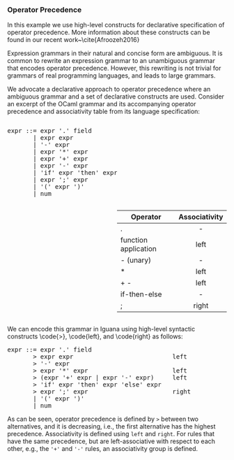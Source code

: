 <div markdown="1">

### Operator Precedence

<p>In this example we use high-level constructs for declarative specification
of operator precedence. More information about these constructs can be found
in our recent work~\cite{Afroozeh2016}</p>

<p>Expression grammars in their natural and concise form are ambiguous. It is 
common to rewrite an expression grammar to an unambiguous grammar that
encodes operator precedence. However, this rewriting is not trivial for grammars of 
real programming languages, and leads to large grammars.</p>

<p>We advocate a declarative approach to operator precedence where an ambiguous grammar and
a set of declarative constructs are used. Consider an excerpt of the OCaml grammar and its accompanying operator
precedence and associativity table from its language specification:</p>


<div style="width: 100%; overflow: hidden;">
	<div style="width: 50%; float:left;">
<pre>
expr ::= expr '.' field  
       | expr expr
       | '-' expr
       | expr '*' expr
       | expr '+' expr
       | expr '-' expr
       | 'if' expr 'then' expr 'else' expr
       | expr ';' expr
       | '(' expr ')'
       | num
</pre>       
	</div>

<div style="width: 50%; float:right; padding-left:50px;" markdown="1">

| Operator             | Associativity |
|----------------------|:-------------:|
| .                    |       -       |
| function application |      left     |
| - (unary)            |       -       |
| *                    |      left     |
| + -                  |      left     |
| if-then-else         |       -       |
| ;                    |     right     |

</div>
</div>

<p>We can encode this grammar in Iguana using high-level syntactic constructs \code{>}, \code{left},
and \code{right} as follows:

<pre>
expr ::= expr '.' field  
       > expr expr                           left
       > '-' expr
       > expr '*' expr                       left
       > (expr '+' expr | expr '-' expr)     left
       > 'if' expr 'then' expr 'else' expr
       > expr ';' expr                       right
       | '(' expr ')'
       | num	
</pre>

<p>As can be seen, operator precedence is defined by <code>></code> between
two alternatives, and it is decreasing, i.e., the first alternative has the highest
precedence. Associativity is defined using <code>left</code> and <code>right</code>. 
For rules that have the same precedence, but are left-associative with respect to
each other, e.g., the <code>'+'</code> and <code>'-'</code> rules, an associativity 
group is defined.</p>


</div>